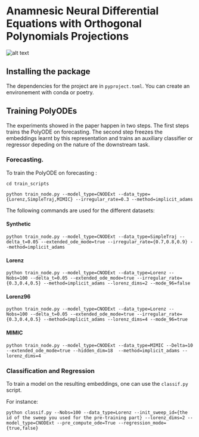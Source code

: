 # Anamnesic Neural Differential Equations with Orthogonal Polynomials Projections

![alt text](https://github.com/edebrouwer/orthopoly/blob/main/Fig1.png)


## Installing the package

The dependencies for the project are in `pyproject.toml`. You can create an environement with conda or poetry.

## Training PolyODEs

The experiments showed in the paper happen in two steps. The first steps trains the PolyODE on forecasting. The second step freezes the embeddings learnt by this representation and trains an auxiliary classifier or regressor depeding on the nature of the downstream task.

### Forecasting. 

To train the PolyODE on forecasting : 

`cd train_scripts`

`python train_node.py --model_type=CNODExt --data_type={Lorenz,SimpleTraj,MIMIC} --irregular_rate=0.3 --method=implicit_adams`

The following commands are used for the different datasets:

#### Synthetic

`python train_node.py --model_type=CNODExt --data_type=SimpleTraj --delta_t=0.05 --extended_ode_mode=true --irregular_rate={0.7,0.8,0.9} --method=implicit_adams`

#### Lorenz

`python train_node.py --model_type=CNODExt --data_type=Lorenz --Nobs=100 --delta_t=0.05 --extended_ode_mode=true --irregular_rate={0.3,0.4,0.5} --method=implicit_adams --lorenz_dims=2 --mode_96=false`

#### Lorenz96

`python train_node.py --model_type=CNODExt --data_type=Lorenz --Nobs=100 --delta_t=0.05 --extended_ode_mode=true --irregular_rate={0.3,0.4,0.5} --method=implicit_adams --lorenz_dims=4 --mode_96=true`

#### MIMIC

`python train_node.py --model_type=CNODExt --data_type=MIMIC --Delta=10 --extended_ode_mode=true --hidden_dim=18  --method=implicit_adams --lorenz_dims=4 `
### Classification and Regression

To train a model on the resulting embeddings, one can use the `classif.py` script.

For instance:

`python classif.py --Nobs=100 --data_type=Lorenz --init_sweep_id={the id of the sweep you used for the pre-training part} --lorenz_dims=2 --model_type=CNODExt --pre_compute_ode=True --regression_mode={true,false}`
